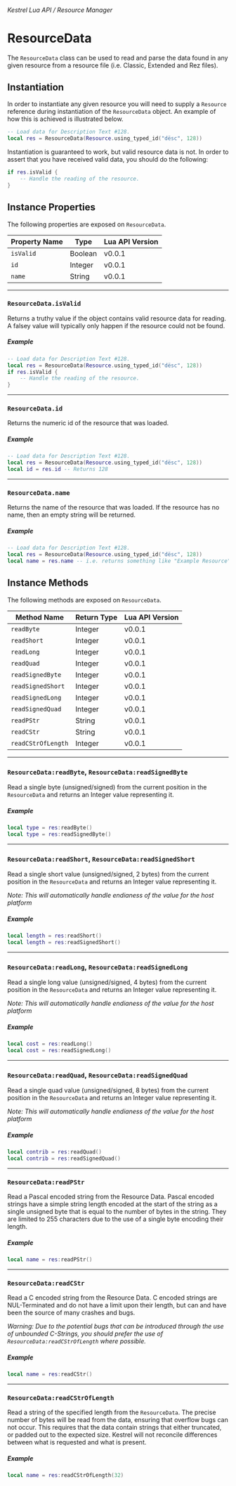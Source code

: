 ###### Kestrel Lua API / Resource Manager

# ResourceData

The `ResourceData` class can be used to read and parse the data found in any given resource from a resource file (i.e. Classic, Extended and Rez files).

## Instantiation

In order to instantiate any given resource you will need to supply a `Resource` reference during instantiation of the `ResourceData` object. An example of how this is achieved is illustrated below.

```lua
-- Load data for Description Text #128.
local res = ResourceData(Resource.using_typed_id("dësc", 128))
```

Instantiation is guaranteed to work, but valid resource data is not. In order to assert that you have received valid data, you should do the following:

```lua
if res.isValid {
	-- Handle the reading of the resource.
}
```

## Instance Properties

The following properties are exposed on `ResourceData`.

| Property Name | Type | Lua API Version |
| --- | --- | --- |
| `isValid` | Boolean | v0.0.1 |
| `id` | Integer | v0.0.1 |
| `name` | String | v0.0.1 |


---
### `ResourceData.isValid`
Returns a truthy value if the object contains valid resource data for reading. A falsey value will typically only happen if the resource could not be found.

##### Example
```lua
-- Load data for Description Text #128.
local res = ResourceData(Resource.using_typed_id("dësc", 128))
if res.isValid {
	-- Handle the reading of the resource.
}
```

---
### `ResourceData.id`
Returns the numeric id of the resource that was loaded.

##### Example
```lua
-- Load data for Description Text #128.
local res = ResourceData(Resource.using_typed_id("dësc", 128))
local id = res.id -- Returns 128
```

---
### `ResourceData.name`
Returns the name of the resource that was loaded. If the resource has no name, then an empty string will be returned.

##### Example
```lua
-- Load data for Description Text #128.
local res = ResourceData(Resource.using_typed_id("dësc", 128))
local name = res.name -- i.e. returns something like "Example Resource"
```

## Instance Methods
The following methods are exposed on `ResourceData`.

| Method Name | Return Type | Lua API Version |
| --- | --- | --- |
| `readByte` | Integer | v0.0.1 |
| `readShort` | Integer | v0.0.1 |
| `readLong` | Integer | v0.0.1 |
| `readQuad` | Integer | v0.0.1 |
| `readSignedByte` | Integer | v0.0.1 |
| `readSignedShort` | Integer | v0.0.1 |
| `readSignedLong` | Integer | v0.0.1 |
| `readSignedQuad` | Integer | v0.0.1 |
| `readPStr` | String | v0.0.1 |
| `readCStr` | String | v0.0.1 |
| `readCStrOfLength` | Integer | v0.0.1 |

---
### `ResourceData:readByte`, `ResourceData:readSignedByte`
Read a single byte (unsigned/signed) from the current position in the `ResourceData` and returns an Integer value representing it.

##### Example
```lua
local type = res:readByte()
local type = res:readSignedByte()
```


---
### `ResourceData:readShort`, `ResourceData:readSignedShort`
Read a single short value (unsigned/signed, 2 bytes) from the current position in the `ResourceData` and returns an Integer value representing it.

_Note: This will automatically handle endianess of the value for the host platform_

##### Example
```lua
local length = res:readShort()
local length = res:readSignedShort()
```

---
### `ResourceData:readLong`, `ResourceData:readSignedLong`
Read a single long value (unsigned/signed, 4 bytes) from the current position in the `ResourceData` and returns an Integer value representing it.

_Note: This will automatically handle endianess of the value for the host platform_

##### Example
```lua
local cost = res:readLong()
local cost = res:readSignedLong()
```

---
### `ResourceData:readQuad`, `ResourceData:readSignedQuad`
Read a single quad value (unsigned/signed, 8 bytes) from the current position in the `ResourceData` and returns an Integer value representing it.

_Note: This will automatically handle endianess of the value for the host platform_

##### Example
```lua
local contrib = res:readQuad()
local contrib = res:readSignedQuad()
```

---
### `ResourceData:readPStr`
Read a Pascal encoded string from the Resource Data. Pascal encoded strings have a simple string length encoded at the start of the string as a single unsigned byte that is equal to the number of bytes in the string. They are limited to 255 characters due to the use of a single byte encoding their length.

##### Example
```lua
local name = res:readPStr()
```


---
### `ResourceData:readCStr`
Read a C encoded string from the Resource Data. C encoded strings are NUL-Terminated and do not have a limit upon their length, but can and have been the source of many crashes and bugs.

_Warning: Due to the potential bugs that can be introduced through the use of unbounded C-Strings, you should prefer the use of `ResourceData:readCStrOfLength` where possible._

##### Example
```lua
local name = res:readCStr()
```


---
### `ResourceData:readCStrOfLength`
Read a string of the specified length from the `ResourceData`. The precise number of bytes will be read from the data, ensuring that overflow bugs can not occur. This requires that the data contain strings that either truncated, or padded out to the expected size. Kestrel will not reconcile differences between what is requested and what is present.

##### Example
```lua
local name = res:readCStrOfLength(32)
```

